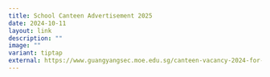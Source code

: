 ```yaml
---
title: School Canteen Advertisement 2025
date: 2024-10-11
layout: link
description: ""
image: ""
variant: tiptap
external: https://www.guangyangsec.moe.edu.sg/canteen-vacancy-2024-for-guangyang-secondary-school/
---
```

